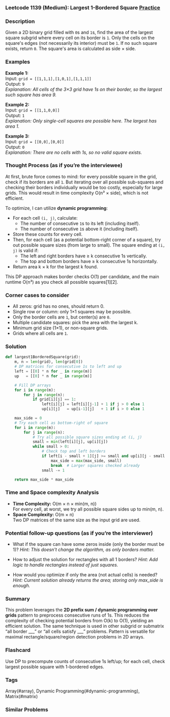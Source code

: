 ### Leetcode 1139 (Medium): Largest 1-Bordered Square [Practice](https://leetcode.com/problems/largest-1-bordered-square)

### Description  
Given a 2D binary grid filled with `0`s and `1`s, find the area of the largest square subgrid where every cell on its border is `1`. Only the cells on the square's edges (not necessarily its interior) must be `1`. If no such square exists, return `0`. The square's area is calculated as side × side.

### Examples  

**Example 1:**  
Input: `grid = [[1,1,1],[1,0,1],[1,1,1]]`  
Output: `9`  
*Explanation: All cells of the 3×3 grid have 1s on their border, so the largest such square has area 9.*

**Example 2:**  
Input: `grid = [[1,1,0,0]]`  
Output: `1`  
*Explanation: Only single-cell squares are possible here. The largest has area 1.*

**Example 3:**  
Input: `grid = [[0,0],[0,0]]`  
Output: `0`  
*Explanation: There are no cells with 1s, so no valid square exists.*

### Thought Process (as if you’re the interviewee)  
At first, brute force comes to mind: for every possible square in the grid, check if its borders are all `1`. But iterating over all possible sub-squares and checking their borders individually would be too costly, especially for large grids. This would result in time complexity O(n³ × side), which is not efficient.

To optimize, I can utilize **dynamic programming**:
- For each cell `(i, j)`, calculate:
  - The number of consecutive `1`s to its left (including itself).
  - The number of consecutive `1`s above it (including itself).
- Store these counts for every cell.
- Then, for each cell (as a potential bottom-right corner of a square), try out possible square sizes (from large to small). The square ending at `(i, j)` is valid if:
  - The left and right borders have ≥ k consecutive 1s vertically.
  - The top and bottom borders have ≥ k consecutive 1s horizontally.
- Return area k × k for the largest k found.

This DP approach makes border checks O(1) per candidate, and the main runtime O(n³) as you check all possible squares[1][2].

### Corner cases to consider  
- All zeros: grid has no ones, should return 0.
- Single row or column: only 1×1 squares may be possible.
- Only the border cells are `1`, but center(s) are `0`.
- Multiple candidate squares: pick the area with the largest k.
- Minimum grid size (1×1), or non-square grids.
- Grids where all cells are `1`.

### Solution

```python
def largest1BorderedSquare(grid):
    m, n = len(grid), len(grid[0])
    # DP matrices for consecutive 1s to left and up
    left = [[0] * n for _ in range(m)]
    up   = [[0] * n for _ in range(m)]

    # Fill DP arrays
    for i in range(m):
        for j in range(n):
            if grid[i][j] == 1:
                left[i][j] = left[i][j-1] + 1 if j > 0 else 1
                up[i][j]   = up[i-1][j]   + 1 if i > 0 else 1

    max_side = 0
    # Try each cell as bottom-right of square
    for i in range(m):
        for j in range(n):
            # Try all possible square sizes ending at (i, j)
            small = min(left[i][j], up[i][j])
            while small > 0:
                # Check top and left borders
                if left[i - small + 1][j] >= small and up[i][j - small + 1] >= small:
                    max_side = max(max_side, small)
                    break  # Larger squares checked already
                small -= 1

    return max_side * max_side
```

### Time and Space complexity Analysis  

- **Time Complexity:** O(m × n × min(m, n))  
  For every cell, at worst, we try all possible square sides up to min(m, n).  
- **Space Complexity:** O(m × n)  
  Two DP matrices of the same size as the input grid are used.

### Potential follow-up questions (as if you’re the interviewer)  

- What if the square can have some zeros inside (only the border must be 1)?
  *Hint: This doesn't change the algorithm, as only borders matter.*

- How to adjust the solution for rectangles with all 1 borders?
  *Hint: Add logic to handle rectangles instead of just squares.*

- How would you optimize if only the area (not actual cells) is needed?
  *Hint: Current solution already returns the area; storing only max_side is enough.*

### Summary
This problem leverages the **2D prefix sum / dynamic programming over grids** pattern to preprocess consecutive runs of 1s. This reduces the complexity of checking potential borders from O(k) to O(1), yielding an efficient solution. The same technique is used in other subgrid or submatrix “all border ___” or “all cells satisfy ___” problems. Pattern is versatile for maximal rectangle/square/region detection problems in 2D arrays.


### Flashcard
Use DP to precompute counts of consecutive 1s left/up; for each cell, check largest possible square with 1-bordered edges.

### Tags
Array(#array), Dynamic Programming(#dynamic-programming), Matrix(#matrix)

### Similar Problems
